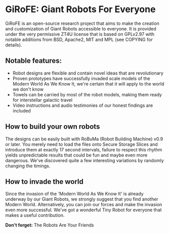 GiRoFE: Giant Robots For Everyone
=================================

GiRoFE is an open-source research project that aims to make the creation and customization of Giant Robots accessible to everyone. It is provided under the very permissive ZT4U license that is based on GPLv2.97 with notable additions from BSD, Apache2, MIT and MPL (see COPYING for details).

Notable features:
-----------------

* Robot designs are flexible and contain novel ideas that are revolutionary
* Proven prototypes have successfully invaded scale models of the Modern World
  As We Know It, we're certain that it will apply to the world we don't know
* Towels can be carried by most of the robot models, making them ready for
  interstellar galactic travel
* Video instructions and audio testimonies of our honest findings are included

How to build your own robots
----------------------------

The designs can be easily built with RoBuMa (Robot Building Machine) v0.9 or later. You merely need to load the files onto Secure Storage Slices and introduce them at exactly 17 second intervals, failure to respect this rhythm yields unpredictable results that could be fun and maybe even more dangerous. We've discovered quite a few interesting variations by randomly changing the timings.

How to invade the world
-----------------------

Since the invasion of the 'Modern World As We Know It' is already underway by our Giant Robots, we strongly suggest that you find another Modern World. Alternatively, you can join our forces and make the invasion even more successful. We've got a wonderful Tiny Robot for everyone that makes a useful contribution.

**Don't forget:** The Robots Are Your Friends